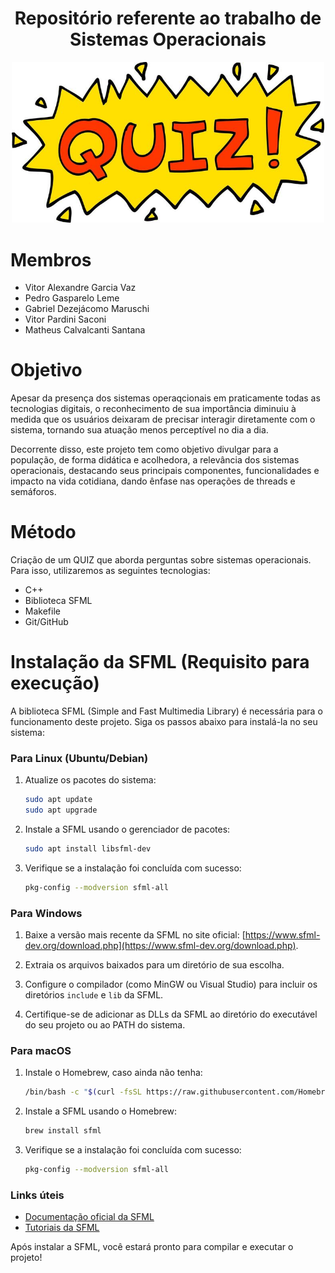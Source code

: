 

<h1 align="center">Repositório referente ao trabalho de Sistemas Operacionais</h1>

<div  align="center">
    <img 
        src="./assets/images/QuizImage.jpg"
        width="500px"
    />
</div>

# Membros

- Vitor Alexandre Garcia Vaz
- Pedro Gasparelo Leme
- Gabriel Dezejácomo Maruschi
- Vitor Pardini Saconi
- Matheus Calvalcanti Santana

# Objetivo

Apesar da presença dos sistemas operaqcionais em praticamente todas as tecnologias digitais, o reconhecimento de sua importância diminuiu à medida que os usuários deixaram de precisar interagir diretamente com o sistema, tornando sua atuação menos perceptível no dia a dia.

Decorrente disso, este projeto tem como objetivo divulgar para a população, de forma didática e acolhedora, a relevância dos sistemas operacionais, destacando seus principais componentes, funcionalidades e impacto na vida cotidiana, dando ênfase nas operações de threads e semáforos.

# Método

Criação de um QUIZ que aborda perguntas sobre sistemas operacionais. Para isso, utilizaremos as seguintes tecnologias:
- C++
- Biblioteca SFML
- Makefile
- Git/GitHub

# Instalação da SFML (Requisito para execução)

A biblioteca SFML (Simple and Fast Multimedia Library) é necessária para o funcionamento deste projeto. Siga os passos abaixo para instalá-la no seu sistema:

### Para Linux (Ubuntu/Debian)
1. Atualize os pacotes do sistema:
   ```bash
   sudo apt update
   sudo apt upgrade
   ```

2. Instale a SFML usando o gerenciador de pacotes:
   ```bash
   sudo apt install libsfml-dev
   ```

3. Verifique se a instalação foi concluída com sucesso:
   ```bash
   pkg-config --modversion sfml-all
   ```

### Para Windows
1. Baixe a versão mais recente da SFML no site oficial: [https://www.sfml-dev.org/download.php](https://www.sfml-dev.org/download.php).

2. Extraia os arquivos baixados para um diretório de sua escolha.

3. Configure o compilador (como MinGW ou Visual Studio) para incluir os diretórios `include` e `lib` da SFML.

4. Certifique-se de adicionar as DLLs da SFML ao diretório do executável do seu projeto ou ao PATH do sistema.

### Para macOS
1. Instale o Homebrew, caso ainda não tenha:
   ```bash
   /bin/bash -c "$(curl -fsSL https://raw.githubusercontent.com/Homebrew/install/HEAD/install.sh)"
   ```

2. Instale a SFML usando o Homebrew:
   ```bash
   brew install sfml
   ```

3. Verifique se a instalação foi concluída com sucesso:
   ```bash
   pkg-config --modversion sfml-all
   ```

### Links úteis
- [Documentação oficial da SFML](https://www.sfml-dev.org/documentation/)
- [Tutoriais da SFML](https://www.sfml-dev.org/tutorials/)

Após instalar a SFML, você estará pronto para compilar e executar o projeto!